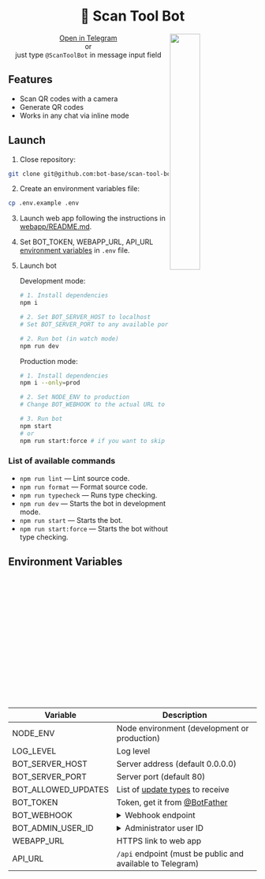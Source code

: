 <h1 align="center">🤖 Scan Tool Bot</h1>

<img align="right" width="35%" src="https://github.com/bot-base/scan-tool-bot/assets/26162440/92e1e035-a3d7-4f0f-b5f8-0c40f96a60ec">

<p align="center">
<a href="https://t.me/ScanToolBot">Open in Telegram</a>
<br/> or 
<br/>
just type <code>@ScanToolBot</code> in message input field

</p>

## Features

- Scan QR codes with a camera
- Generate QR codes
- Works in any chat via inline mode

## Launch

1.  Close repository:

```sh
git clone git@github.com:bot-base/scan-tool-bot.git
```

2.  Create an environment variables file:

```bash
cp .env.example .env
```

3.  Launch web app following the instructions in [webapp/README.md](webapp/README.md).

4.  Set BOT_TOKEN, WEBAPP_URL, API_URL [environment variables](#environment-variables) in `.env` file.

5.  Launch bot

    Development mode:

    ```bash
    # 1. Install dependencies
    npm i

    # 2. Set BOT_SERVER_HOST to localhost
    # Set BOT_SERVER_PORT to any available port

    # 2. Run bot (in watch mode)
    npm run dev
    ```

    Production mode:

    ```bash
    # 1. Install dependencies
    npm i --only=prod

    # 2. Set NODE_ENV to production
    # Change BOT_WEBHOOK to the actual URL to receive updates

    # 3. Run bot
    npm start 
    # or
    npm run start:force # if you want to skip type checking
    ```

### List of available commands
- `npm run lint` — Lint source code.
- `npm run format` — Format source code.
- `npm run typecheck` — Runs type checking.
- `npm run dev` — Starts the bot in development mode.
- `npm run start` — Starts the bot.
- `npm run start:force` — Starts the bot without type checking.

## Environment Variables

| Variable            | Description                                                                                                                                               |
| ------------------- | --------------------------------------------------------------------------------------------------------------------------------------------------------- |
| NODE_ENV            | Node environment (development or production)                                                                                                                                          |
| LOG_LEVEL           | Log level                                                                                                                                                 |
| BOT_SERVER_HOST     | Server address (default 0.0.0.0)                                                                                                                                            |
| BOT_SERVER_PORT     | Server port (default 80)                                                                                                                                               |
| BOT_ALLOWED_UPDATES | List of [update types](https://core.telegram.org/bots/api#update) to receive                                                                              |
| BOT_TOKEN           | Token, get it from [@BotFather](https://t.me/BotFather)                                                                                                   |
| BOT_WEBHOOK         | <details><summary>Webhook endpoint</summary>Will be used to setup webhook in production mode.</details>                                                        |
| BOT_ADMIN_USER_ID   | <details><summary>Administrator user ID</summary>Commands, such as `/setcommands`, will only be available to the user with this ID.</details> |
| WEBAPP_URL          | HTTPS link to web app |
| API_URL          | `/api` endpoint (must be public and available to Telegram) |